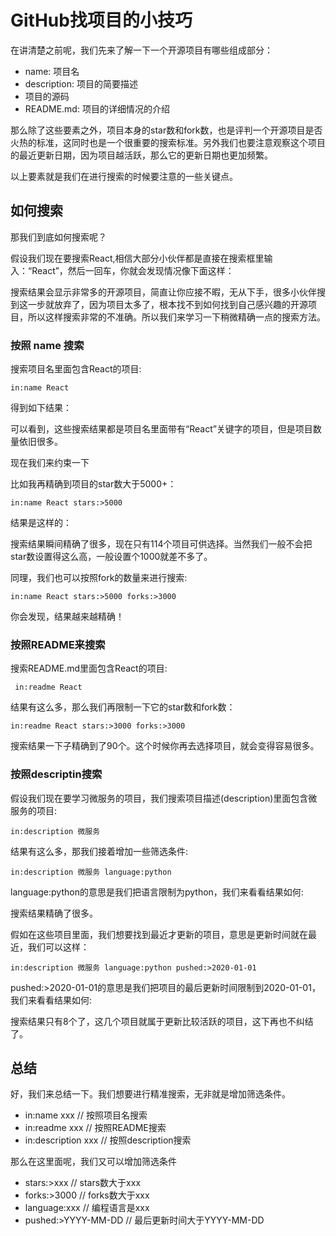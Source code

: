 # GitHub找项目的小技巧



在讲清楚之前呢，我们先来了解一下一个开源项目有哪些组成部分：

- name: 项目名
- description: 项目的简要描述
- 项目的源码
- README.md: 项目的详细情况的介绍

那么除了这些要素之外，项目本身的star数和fork数，也是评判一个开源项目是否火热的标准，这同时也是一个很重要的搜索标准。另外我们也要注意观察这个项目的最近更新日期，因为项目越活跃，那么它的更新日期也更加频繁。

以上要素就是我们在进行搜索的时候要注意的一些关键点。



## **如何搜索**

那我们到底如何搜索呢？

假设我们现在要搜索React,相信大部分小伙伴都是直接在搜索框里输入：“React”，然后一回车，你就会发现情况像下面这样：

搜索结果会显示非常多的开源项目，简直让你应接不暇，无从下手，很多小伙伴搜到这一步就放弃了，因为项目太多了，根本找不到如何找到自己感兴趣的开源项目，所以这样搜索非常的不准确。所以我们来学习一下稍微精确一点的搜索方法。



### **按照 name 搜索**

搜索项目名里面包含React的项目:

```
in:name React
```

得到如下结果：

可以看到，这些搜索结果都是项目名里面带有“React”关键字的项目，但是项目数量依旧很多。

现在我们来约束一下

比如我再精确到项目的star数大于5000+：

```
in:name React stars:>5000
```

结果是这样的：

搜索结果瞬间精确了很多，现在只有114个项目可供选择。当然我们一般不会把star数设置得这么高，一般设置个1000就差不多了。

同理，我们也可以按照fork的数量来进行搜索:

```
in:name React stars:>5000 forks:>3000
```

你会发现，结果越来越精确！



### **按照README来搜索**

搜索README.md里面包含React的项目:

```
 in:readme React
```

结果有这么多，那么我们再限制一下它的star数和fork数：

```
in:readme React stars:>3000 forks:>3000
```

搜索结果一下子精确到了90个。这个时候你再去选择项目，就会变得容易很多。



### **按照descriptin搜索**

假设我们现在要学习微服务的项目，我们搜索项目描述(description)里面包含微服务的项目:

```
in:description 微服务
```

结果有这么多，那我们接着增加一些筛选条件:

```
in:description 微服务 language:python 
```

language:python的意思是我们把语言限制为python，我们来看看结果如何:

搜索结果精确了很多。

假如在这些项目里面，我们想要找到最近才更新的项目，意思是更新时间就在最近，我们可以这样：

```
in:description 微服务 language:python pushed:>2020-01-01
```

pushed:>2020-01-01的意思是我们把项目的最后更新时间限制到2020-01-01，我们来看看结果如何:

搜索结果只有8个了，这几个项目就属于更新比较活跃的项目，这下再也不纠结了。

## **总结**

好，我们来总结一下。我们想要进行精准搜索，无非就是增加筛选条件。

- in:name xxx // 按照项目名搜索
- in:readme xxx // 按照README搜索
- in:description xxx // 按照description搜索

那么在这里面呢，我们又可以增加筛选条件

- stars:>xxx // stars数大于xxx
- forks:>3000 // forks数大于xxx
- language:xxx // 编程语言是xxx
- pushed:>YYYY-MM-DD // 最后更新时间大于YYYY-MM-DD







